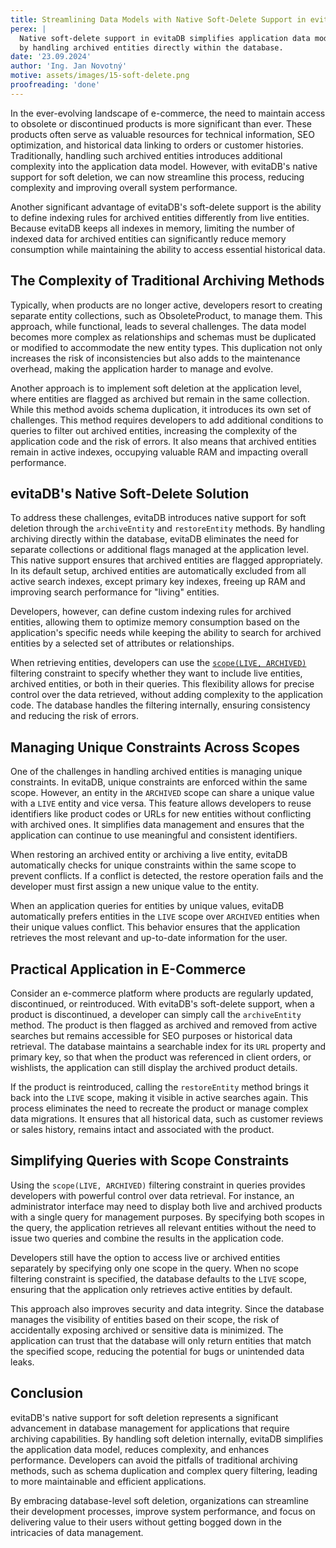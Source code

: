 ```yaml
---
title: Streamlining Data Models with Native Soft-Delete Support in evitaDB
perex: |
  Native soft-delete support in evitaDB simplifies application data models, enhances performance, and reduces complexity
  by handling archived entities directly within the database. 
date: '23.09.2024'
author: 'Ing. Jan Novotný'
motive: assets/images/15-soft-delete.png
proofreading: 'done'
---
```

In the ever-evolving landscape of e-commerce, the need to maintain access to obsolete or discontinued products is more
significant than ever. These products often serve as valuable resources for technical information, SEO optimization, and
historical data linking to orders or customer histories. Traditionally, handling such archived entities introduces
additional complexity into the application data model. However, with evitaDB's native support for soft deletion, we can
now streamline this process, reducing complexity and improving overall system performance.

Another significant advantage of evitaDB's soft-delete support is the ability to define indexing rules for archived
entities differently from live entities. Because evitaDB keeps all indexes in memory, limiting the number of indexed
data for archived entities can significantly reduce memory consumption while maintaining the ability to access essential
historical data.

## The Complexity of Traditional Archiving Methods
Typically, when products are no longer active, developers resort to creating separate entity collections, such as
ObsoleteProduct, to manage them. This approach, while functional, leads to several challenges.
The data model becomes more complex as relationships and schemas must be duplicated or modified to accommodate the new
entity types. This duplication not only increases the risk of inconsistencies but also adds to the maintenance overhead,
making the application harder to manage and evolve.

Another approach is to implement soft deletion at the application level, where entities are flagged as archived but
remain in the same collection. While this method avoids schema duplication, it introduces its own set of challenges.
This method requires developers to add additional conditions to queries to filter out archived entities, increasing the
complexity of the application code and the risk of errors. It also means that archived entities remain in active indexes,
occupying valuable RAM and impacting overall performance.

## evitaDB's Native Soft-Delete Solution
To address these challenges, evitaDB introduces native support for soft deletion through the `archiveEntity` and
`restoreEntity` methods. By handling archiving directly within the database, evitaDB eliminates the need for separate
collections or additional flags managed at the application level. This native support ensures that archived entities are
flagged appropriately. In its default setup, archived entities are automatically excluded from all active search indexes,
except primary key indexes, freeing up RAM and improving search performance for "living" entities.

Developers, however, can define custom indexing rules for archived entities, allowing them to optimize memory consumption
based on the application's specific needs while keeping the ability to search for archived entities by a selected set of
attributes or relationships.

When retrieving entities, developers can use the [`scope(LIVE, ARCHIVED)`](https://evitadb.io/documentation/query/filtering/behavioral#scope)
filtering constraint to specify whether they want to include live entities, archived entities, or both in their queries.
This flexibility allows for precise control over the data retrieved, without adding complexity to the application code.
The database handles the filtering internally, ensuring consistency and reducing the risk of errors.

## Managing Unique Constraints Across Scopes
One of the challenges in handling archived entities is managing unique constraints. In evitaDB, unique constraints are
enforced within the same scope. However, an entity in the `ARCHIVED` scope can share a unique value with a `LIVE` entity
and vice versa. This feature allows developers to reuse identifiers like product codes or URLs for new entities without
conflicting with archived ones. It simplifies data management and ensures that the application can continue to use
meaningful and consistent identifiers.

When restoring an archived entity or archiving a live entity, evitaDB automatically checks for unique constraints within
the same scope to prevent conflicts. If a conflict is detected, the restore operation fails and the developer must first
assign a new unique value to the entity.

When an application queries for entities by unique values, evitaDB automatically prefers entities in the `LIVE` scope over
`ARCHIVED` entities when their unique values conflict. This behavior ensures that the application retrieves the most
relevant and up-to-date information for the user.

## Practical Application in E-Commerce
Consider an e-commerce platform where products are regularly updated, discontinued, or reintroduced. With evitaDB's
soft-delete support, when a product is discontinued, a developer can simply call the `archiveEntity` method. The product
is then flagged as archived and removed from active searches but remains accessible for SEO purposes or historical data
retrieval. The database maintains a searchable index for its `URL` property and primary key, so that when the product was
referenced in client orders, or wishlists, the application can still display the archived product details.

If the product is reintroduced, calling the `restoreEntity` method brings it back into the `LIVE` scope, making it visible
in active searches again. This process eliminates the need to recreate the product or manage complex data migrations. It
ensures that all historical data, such as customer reviews or sales history, remains intact and associated with the
product.

## Simplifying Queries with Scope Constraints
Using the `scope(LIVE, ARCHIVED)` filtering constraint in queries provides developers with powerful control over data
retrieval. For instance, an administrator interface may need to display both live and archived products with a single
query for management purposes. By specifying both scopes in the query, the application retrieves all relevant entities
without the need to issue two queries and combine the results in the application code.

Developers still have the option to access live or archived entities separately by specifying only one scope in the
query. When no scope filtering constraint is specified, the database defaults to the `LIVE` scope, ensuring that 
the application only retrieves active entities by default.

This approach also improves security and data integrity. Since the database manages the visibility of entities based on
their scope, the risk of accidentally exposing archived or sensitive data is minimized. The application can trust that
the database will only return entities that match the specified scope, reducing the potential for bugs or unintended
data leaks.

## Conclusion
evitaDB's native support for soft deletion represents a significant advancement in database management for applications
that require archiving capabilities. By handling soft deletion internally, evitaDB simplifies the application data
model, reduces complexity, and enhances performance. Developers can avoid the pitfalls of traditional archiving methods,
such as schema duplication and complex query filtering, leading to more maintainable and efficient applications.

By embracing database-level soft deletion, organizations can streamline their development processes, improve system
performance, and focus on delivering value to their users without getting bogged down in the intricacies of data
management.
